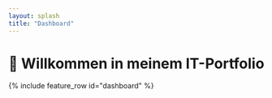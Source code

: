 ```yaml
---
layout: splash
title: "Dashboard"
---
```


# 👋 Willkommen in meinem IT-Portfolio

{% include feature_row id="dashboard" %}
